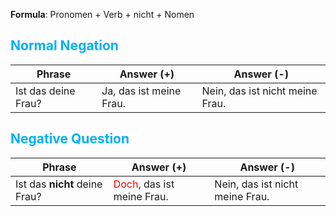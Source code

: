 **Formula**: Pronomen + Verb + nicht + Nomen
## <font color="#00b0f0">Normal Negation</font>

| Phrase              | Answer (+)              | Answer (-)                      |
| ------------------- | ----------------------- | ------------------------------- |
| Ist das deine Frau? | Ja, das ist meine Frau. | Nein, das ist nicht meine Frau. |

## <font color="#00b0f0">Negative Question</font>

| Phrase                        | Answer (+)                                             | Answer (-)                      |
| ----------------------------- | ------------------------------------------------------ | ------------------------------- |
| Ist das **nicht** deine Frau? | <font color="#ff0000">Doch</font>, das ist meine Frau. | Nein, das ist nicht meine Frau. |
